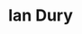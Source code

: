 ---
title: "Ian Dury"
summary: "Singer, songwriter and actor. Born May 12, 1942 in Harrow, Middlesex, England - died of cancer in March 27, 2000, Upminster, London, England His son is also a musician. For releases by The Blockheads WITHOUT Ian Dury please use !"
image: "ian-dury.jpg"
---